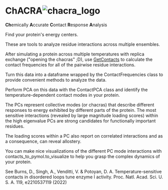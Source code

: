 # ChACRA![chacra_logo](https://github.com/Dan-Burns/ChACRA/assets/58605062/a030ffbb-0a97-4b33-a968-fab2ec7dbee9)




**Ch**emically **A**ccurate **C**ontact **R**esponse **A**nalysis

Find your protein's energy centers.

These are tools to analyze residue interactions across multiple ensembles.

After simulating a protein across multiple temperatures with replica exchange ("opening the chacras" ;D), use [GetContacts](https://getcontacts.github.io/interactions.html) to calculate the contact frequencies for all of the pairwise residue interactions.

Turn this data into a dataframe wrapped by the ContactFrequencies class to provide convenient methods to analyze the data.

Perform PCA on this data with the ContactPCA class and identify the temperature-dependent contact modes in your protein.

The PCs represent collective modes (or chacras) that describe different responses to energy exhibited by different parts of the protein.  The most sensitive interactions (revealed by large magnitude loading scores) within the high eigenvalue PCs are strong candidates for functionally important residues.

The loading scores within a PC also report on correlated interactions and as a consequence, can reveal allostery.

You can make nice visualizations of the different PC mode interactions with contacts_to_pymol.to_visualize to help you grasp the complex dynamics of your protein.

See Burns, D., Singh, A., Venditti, V. & Potoyan, D. A. Temperature-sensitive contacts in disordered loops tune enzyme I activity. Proc. Natl. Acad. Sci. U. S. A. 119, e2210537119 (2022)
